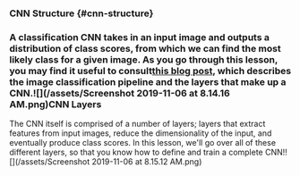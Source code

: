 ### CNN Structure {#cnn-structure}

### A classification CNN takes in an input image and outputs a distribution of class scores, from which we can find the most likely class for a given image. As you go through this lesson, you may find it useful to consult[this blog post](https://cezannec.github.io/Convolutional_Neural_Networks/), which describes the image classification pipeline and the layers that make up a CNN.![](/assets/Screenshot 2019-11-06 at 8.14.16 AM.png)CNN Layers

The CNN itself is comprised of a number of layers; layers that extract features from input images, reduce the dimensionality of the input, and eventually produce class scores. In this lesson, we'll go over all of these different layers, so that you know how to define and train a complete CNN!![](/assets/Screenshot 2019-11-06 at 8.15.12 AM.png)



